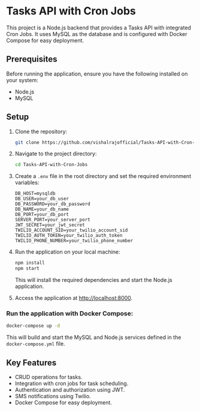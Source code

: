 # Tasks API with Cron Jobs

This project is a Node.js backend that provides a Tasks API with integrated Cron Jobs. It uses MySQL as the database and is configured with Docker Compose for easy deployment.

## Prerequisites

Before running the application, ensure you have the following installed on your system:

- Node.js
- MySQL

## Setup

1. Clone the repository:

   ```bash
   git clone https://github.com/vishalrajofficial/Tasks-API-with-Cron-Jobs.git
   ```

2. Navigate to the project directory:

   ```bash
   cd Tasks-API-with-Cron-Jobs
   ```

3. Create a `.env` file in the root directory and set the required environment variables:

   ```dotenv
   DB_HOST=mysqldb
   DB_USER=your_db_user
   DB_PASSWORD=your_db_password
   DB_NAME=your_db_name
   DB_PORT=your_db_port
   SERVER_PORT=your_server_port
   JWT_SECRET=your_jwt_secret
   TWILIO_ACCOUNT_SID=your_twilio_account_sid
   TWILIO_AUTH_TOKEN=your_twilio_auth_token
   TWILIO_PHONE_NUMBER=your_twilio_phone_number
   ```
4. Run the application on your local machine:

   ```bash
   npm install
   npm start
   ```

   This will install the required dependencies and start the Node.js application.

5. Access the application at [http://localhost:8000](http://localhost:8000).


### Run the application with Docker Compose:

   ```bash
   docker-compose up -d
   ```

   This will build and start the MySQL and Node.js services defined in the `docker-compose.yml` file.

## Key Features

- CRUD operations for tasks.
- Integration with cron jobs for task scheduling.
- Authentication and authorization using JWT.
- SMS notifications using Twilio.
- Docker Compose for easy deployment.